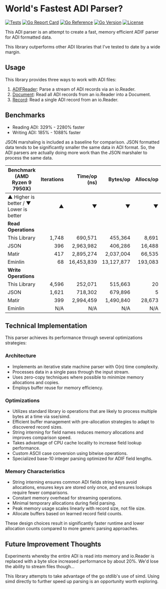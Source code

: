 # World's Fastest ADI Parser?

[![Tests](https://github.com/hamradiolog-net/adif/actions/workflows/test.yml/badge.svg)](https://github.com/hamradiolog-net/adif/actions/workflows/test.yml)
[![Go Report Card](https://goreportcard.com/badge/github.com/hamradiolog-net/adif)](https://goreportcard.com/report/github.com/hamradiolog-net/adif)
[![Go Reference](https://pkg.go.dev/badge/github.com/hamradiolog-net/adif.svg)](https://pkg.go.dev/github.com/hamradiolog-net/adif)
[![Go Version](https://img.shields.io/github/go-mod/go-version/hamradiolog-net/adif)](https://github.com/hamradiolog-net/adif/blob/main/go.mod)
[![License](https://img.shields.io/github/license/hamradiolog-net/adif)](https://github.com/hamradiolog-net/adif/blob/main/LICENSE)

This ADI parser is an attempt to create a fast, memory efficient ADIF parser for ADI formatted data.

This library outperforms other ADI libraries that I've tested to date by a wide margin.

## Usage

This library provides three ways to work with ADI files:

1) [ADIFReader](./examples/adireader_test.go): Parse a stream of ADI records via an io.Reader.
2) [Document](./examples/document_test.go): Read all ADI records from an io.Reader into a Document.
3) [Record](./examples/record_test.go): Read a single ADI record from an io.Reader.

## Benchmarks

- Reading ADI: 329% - 2280% faster
- Writing ADI: 185% - 1088% faster

JSON marshaling is included as a baseline for comparison.
JSON formatted data tends to be significantly smaller the same data in ADI format.
So, the ADI parsers are actually doing more work than the JSON marshaler to process the same data.

| Benchmark  (AMD Ryzen 9 7950X)             | Iterations | Time/op (ns) | Bytes/op    | Allocs/op |
|--------------------------------------------|----------:|-------------:|------------:|-----------:|
| ▲ Higher is better / ▼ Lower is better     |         ▲ |            ▼ |           ▼ |          ▼ |
| **Read Operations**                        |           |              |             |            |
| This Library                               |     1,748 |      690,571 |     455,364 |      8,691 |
| JSON                                       |       396 |    2,963,982 |     406,286 |     16,488 |
| Matir                                      |       417 |    2,895,274 |   2,037,004 |     66,535 |
| Eminlin                                    |        68 |   16,453,839 |  13,127,877 |    193,083 |
| **Write Operations**                       |           |              |             |            |
| This Library                               |     4,596 |      252,071 |     515,663 |         20 |
| JSON                                       |     1,621 |      718,302 |     679,896 |          5 |
| Matir                                      |       399 |    2,994,459 |   1,490,840 |     28,673 |
| Eminlin                                    |       N/A |          N/A |         N/A |        N/A |

## Technical Implementation

This parser achieves its performance through several optimizations strategies:

### Architecture

- Implements an iterative state machine parser with O(n) time complexity.
- Processes data in a single pass through the input stream.
- Uses zero-copy techniques where possible to minimize memory allocations and copies.
- Employs buffer reuse for memory efficiency.

### Optimizations

- Utilizes standard library io operations that are likely to process multiple bytes at a time via sse/simd.
- Efficient buffer management with pre-allocation strategies to adapt to discovered record sizes.
- String interning for field names reduces memory allocations and improves comparison speed.
- Takes advantage of CPU cache locality to increase field lookup performance.
- Custom ASCII case conversion using bitwise operations.
- Specialized base-10 integer parsing optimized for ADIF field lengths.

### Memory Characteristics

- String interning ensures common ADI fields string keys avoid allocations, ensures keys are stored only once, and ensures lookups require fewer comparisons.
- Constant memory overhead for streaming operations.
- Minimal temporary allocations during field parsing.
- Peak memory usage scales linearly with record size, not file size.
- Allocate buffers based on learned record field counts.

These design choices result in significantly faster runtime and lower allocation counts compared to more generic parsing approaches.

## Future Improvement Thoughts

Experiments whereby the entire ADI is read into memory and io.Reader is replaced with a byte slice increased performance by about 20%.
We'd lose the ability to stream files though...

This library attempts to take advantage of the go stdlib's use of simd.
Using simd directly to further speed up parsing is an opportunity worth exploring.
